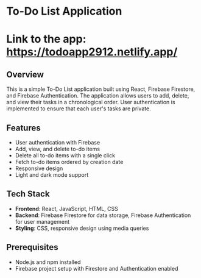 # To-Do List Application

# Link to the app:    https://todoapp2912.netlify.app/

## Overview

This is a simple To-Do List application built using React, Firebase Firestore, and Firebase Authentication. The application allows users to add, delete, and view their tasks in a chronological order. User authentication is implemented to ensure that each user's tasks are private.

## Features

- User authentication with Firebase
- Add, view, and delete to-do items
- Delete all to-do items with a single click
- Fetch to-do items ordered by creation date
- Responsive design
- Light and dark mode support

## Tech Stack

- **Frontend**: React, JavaScript, HTML, CSS
- **Backend**: Firebase Firestore for data storage, Firebase Authentication for user management
- **Styling**: CSS, responsive design using media queries

## Prerequisites

- Node.js and npm installed
- Firebase project setup with Firestore and Authentication enabled
